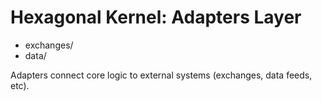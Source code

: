 # Hexagonal Kernel: Adapters Layer

- exchanges/
- data/

Adapters connect core logic to external systems (exchanges, data feeds, etc).
